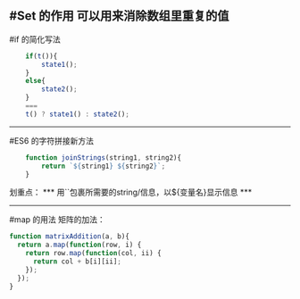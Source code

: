 #Set 的作用
可以用来消除数组里重复的值
---

#if 的简化写法
``` js
    if(t()){
        state1();
    }
    else{
        state2();
    }
    ===
    t() ? state1() : state2();
```

---
#ES6 的字符拼接新方法
```js
    function joinStrings(string1, string2){
        return `${string1} ${string2}`;
    }
```
划重点：
*** 用``包裹所需要的string/信息，以${变量名}显示信息 ***

---

#map 的用法
矩阵的加法：
```js
function matrixAddition(a, b){
  return a.map(function(row, i) {
    return row.map(function(col, ii) {
      return col + b[i][ii];
    });
  });
}
```